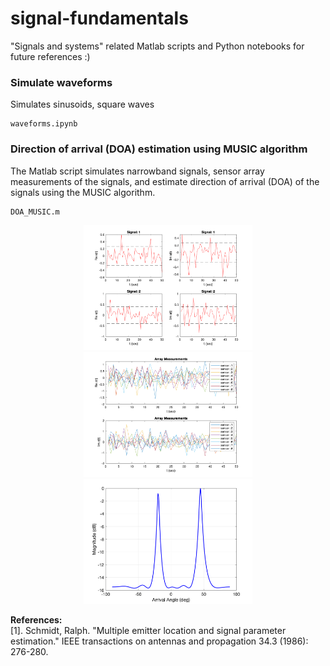 # signal-fundamentals
"Signals and systems" related Matlab scripts and Python notebooks for future references :)


### Simulate waveforms 
Simulates sinusoids, square waves
```
waveforms.ipynb
```

### Direction of arrival (DOA) estimation using MUSIC algorithm 
The Matlab script simulates narrowband signals, sensor array measurements of the signals, and estimate direction of arrival (DOA) of the signals using the MUSIC algorithm. 
```
DOA_MUSIC.m
```
<p align="center">
<img src="Matlab/git_plots/doa_signals.bmp" width="270" height="200"> 
<img src="Matlab/git_plots/doa_measurements.bmp" width="270" height="200"> 
<img src="Matlab/git_plots/doa.bmp" width="270" height="200"> 
</p>

**References:**  
[1]. Schmidt, Ralph. "Multiple emitter location and signal parameter estimation." IEEE transactions on antennas and propagation 34.3 (1986): 276-280.


